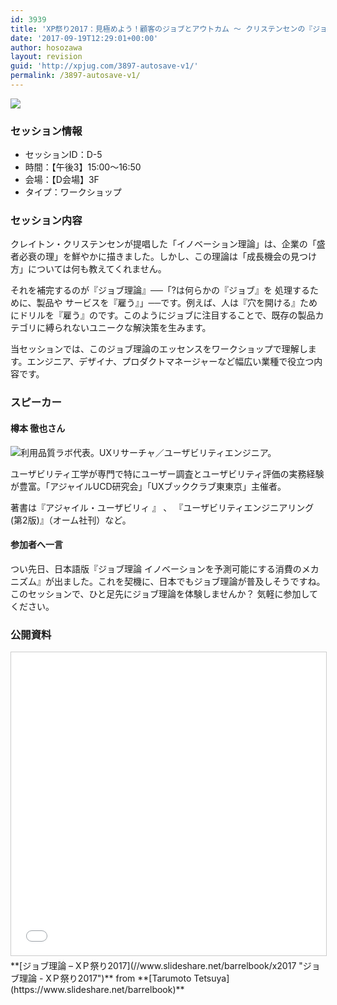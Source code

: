 ```yaml
---
id: 3939
title: 'XP祭り2017：見極めよう！顧客のジョブとアウトカム ～ クリステンセンの『ジョブ理論』とその実践 ～ (樽本 徹也さん)'
date: '2017-09-19T12:29:01+00:00'
author: hosozawa
layout: revision
guid: 'http://xpjug.com/3897-autosave-v1/'
permalink: /3897-autosave-v1/
---
```


![](http://xpjug.com/wp-content/uploads/2017/08/xp2017-sessioin-d5.png)

### セッション情報

- セッションID：D-5
- 時間：【午後3】15:00～16:50
- 会場：【D会場】3F
- タイプ：ワークショップ

### セッション内容

クレイトン・クリステンセンが提唱した「イノベーション理論」は、企業の「盛者必衰の理」を鮮やかに描きました。しかし、この理論は「成長機会の見つけ方」については何も教えてくれません。

それを補完するのが『ジョブ理論』──「?は何らかの『ジョブ』を 処理するために、製品や サービスを『雇う』」──です。例えば、人は『穴を開ける』ためにドリルを『雇う』のです。このようにジョブに注目することで、既存の製品カテゴリに縛られないユニークな解決策を生みます。

当セッションでは、このジョブ理論のエッセンスをワークショップで理解します。エンジニア、デザイナ、プロダクトマネージャーなど幅広い業種で役立つ内容です。

### スピーカー

#### 樽本 徹也さん

![](http://xpjug.com/wp-content/uploads/2017/08/tarumoto-tetsuya.jpg)利用品質ラボ代表。UXリサーチャ／ユーザビリティエンジニア。

<wbr></wbr>ユーザビリティ工学が専門で特にユーザー調査とユーザビリティ評<wbr></wbr>価の実務経験が豊富。「アジャイルUCD研究会」「UXブックク<wbr></wbr>ラブ東東京」主催者。

著書は『アジャイル・ユーザビリィ 』 、 『ユーザビリティエンジニアリング(第2版)』（オーム社刊）な<wbr></wbr>ど。

#### 参加者へ一言

つい先日、日本語版『ジョブ理論 イノベーションを予測可能にする消費のメカニズム』が出ました。<wbr></wbr>これを契機に、日本でもジョブ理論が普及しそうですね。このセッ<wbr></wbr>ションで、ひと足先にジョブ理論を体験しませんか？ 気軽に参加してください。

### 公開資料

<iframe allowfullscreen="" frameborder="0" height="485" marginheight="0" marginwidth="0" scrolling="no" src="//www.slideshare.net/slideshow/embed_code/key/ryzaUViL9q1nfq" style="border:1px solid #CCC; border-width:1px; margin-bottom:5px; max-width: 100%;" width="595"> </iframe>

<div style="margin-bottom:5px">  **[ジョブ理論 – XＰ祭り2017](//www.slideshare.net/barrelbook/x2017 "ジョブ理論 - XＰ祭り2017")**  from **[Tarumoto Tetsuya](https://www.slideshare.net/barrelbook)** </div>